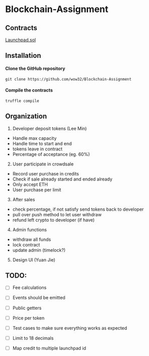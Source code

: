 # Blockchain-Assignment

## Contracts

[Launchpad.sol](contracts/Launchpad.sol)

## Installation
#### Clone the GitHub repository

```
git clone https://github.com/wow32/Blockchain-Assignment
```

#### Compile the contracts
```
truffle compile
```

## Organization
1. Developer deposit tokens (Lee Min) 
- Handle max capacity
- Handle time to start and end
- tokens leave in contract
- Percentage of acceptance (eg. 60%)

2. User participate in crowdsale
- Record user purchase in credits
- Check if sale already started and ended already
- Only accept ETH
- User purchase per limit

3. After sales
- check percentage, if not satisfy send tokens back to developer 
- pull over push method to let user withdraw
- refund left crypto to developer (if have)

4. Admin functions
- withdraw all funds
- lock contract 
- update admin (timelock?)

5. Design UI (Yuan Jie)

## TODO:
- [ ] Fee calculations
- [ ] Events should be emitted
- [ ] Public getters
- [ ] Price per token
- [ ] Test cases to make sure everything works as expected
- [ ] Limit to 18 decimals
- [ ] Map credit to multiple launchpad id

